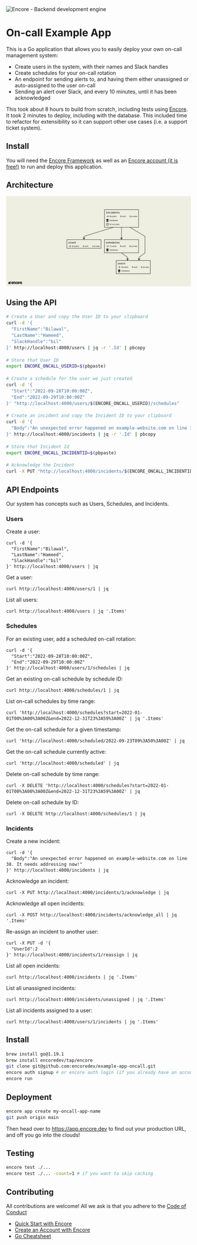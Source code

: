 <img width="200px" src="https://encore.dev/assets/branding/logo/logo.svg" alt="Encore - Backend development engine" />

# On-call Example App

This is a Go application that allows you to easily deploy your own on-call management system:
- Create users in the system, with their names and Slack handles
- Create schedules for your on-call rotation
- An endpoint for sending alerts to, and having them either unassigned or auto-assigned to the user on-call
- Sending an alert over Slack, and every 10 minutes, until it has been acknowledged

This took about 8 hours to build from scratch, including tests using [Encore](https://encore.dev). It took 2 minutes to deploy, including with the database.
This included time to refactor for extensibility so it can support other use cases (i.e. a support ticket system).

## Install

You will need the [Encore Framework](https://encore.dev/docs/install) as well as an [Encore account (it is free!)](https://encore.dev/login) to run and deploy this application.

## Architecture

![](flow.png)

## Using the API

```bash
# Create a User and copy the User ID to your clipboard
curl -d '{
  "FirstName":"Bilawal",
  "LastName":"Hameed",
  "SlackHandle":"bil"
}' http://localhost:4000/users | jq -r '.Id' | pbcopy

# Store that User ID
export ENCORE_ONCALL_USERID=$(pbpaste)

# Create a schedule for the user we just created
curl -d '{
  "Start":"2022-09-28T10:00:00Z",
  "End":"2022-09-29T10:00:00Z"
}' "http://localhost:4000/users/$(ENCORE_ONCALL_USERID)/schedules"

# Create an incident and copy the Incident ID to your clipboard
curl -d '{
  "Body":"An unexpected error happened on example-website.com on line 38. It needs addressing now!"
}' http://localhost:4000/incidents | jq -r '.Id' | pbcopy

# Store that Incident Id
export ENCORE_ONCALL_INCIDENTID=$(pbpaste)

# Acknowledge the Incident
curl -X PUT "http://localhost:4000/incidents/$(ENCORE_ONCALL_INCIDENTID)/acknowledge"
```

## API Endpoints

Our system has concepts such as Users, Schedules, and Incidents.

### Users

Create a user:

```curl
curl -d '{
  "FirstName":"Bilawal",
  "LastName":"Hameed",
  "SlackHandle":"bil"
}' http://localhost:4000/users | jq
```

Get a user:

```curl
curl http://localhost:4000/users/1 | jq
```

List all users:

```curl
curl http://localhost:4000/users | jq '.Items'
```

### Schedules

For an existing user, add a scheduled on-call rotation:

```curl
curl -d '{
  "Start":"2022-09-28T10:00:00Z",
  "End":"2022-09-29T10:00:00Z"
}' http://localhost:4000/users/1/schedules | jq
```

Get an existing on-call schedule by schedule ID:

```curl
curl http://localhost:4000/schedules/1 | jq
```

List on-call schedules by time range:

```curl
curl 'http://localhost:4000/schedules?start=2022-01-01T00%3A00%3A00Z&end=2022-12-31T23%3A59%3A00Z' | jq '.Items'
```

Get the on-call schedule for a given timestamp:

```curl
curl 'http://localhost:4000/scheduled/2022-09-23T09%3A50%3A00Z' | jq
```

Get the on-call schedule currently active:

```curl
curl 'http://localhost:4000/scheduled' | jq
```

Delete on-call schedule by time range:

```curl
curl -X DELETE 'http://localhost:4000/schedules?start=2022-01-01T00%3A00%3A00Z&end=2022-12-31T23%3A59%3A00Z' | jq
```

Delete on-call schedule by ID:

```curl
curl -X DELETE http://localhost:4000/schedules/1 | jq
```

### Incidents

Create a new incident:

```curl
curl -d '{
  "Body":"An unexpected error happened on example-website.com on line 38. It needs addressing now!"
}' http://localhost:4000/incidents | jq
```

Acknowledge an incident:

```curl
curl -X PUT http://localhost:4000/incidents/1/acknowledge | jq
```

Acknowledge all open incidents:

```curl
curl -X POST http://localhost:4000/incidents/acknowledge_all | jq '.Items'
```

Re-assign an incident to another user:

```curl
curl -X PUT -d '{
  "UserId":2
}' http://localhost:4000/incidents/1/reassign | jq
```

List all open incidents:

```curl
curl http://localhost:4000/incidents | jq '.Items'
```

List all unassigned incidents:

```curl
curl http://localhost:4000/incidents/unassigned | jq '.Items'
```

List all incidents assigned to a user:

```curl
curl http://localhost:4000/users/1/incidents | jq '.Items'
```

## Install

```bash
brew install go@1.19.1
brew install encoredev/tap/encore
git clone git@github.com:encoredev/example-app-oncall.git
encore auth signup # or encore auth login (if you already have an account)
encore run
```

## Deployment

```bash
encore app create my-oncall-app-name
git push origin main
```

Then head over to <https://app.encore.dev> to find out your production URL, and off you go into the clouds!

## Testing

```bash
encore test ./...
encore test ./... -count=1 # if you want to skip caching
```

## Contributing

All contributions are welcome! All we ask is that you adhere to the [Code of Conduct](https://github.com/encoredev/encore/blob/main/CODE_OF_CONDUCT.md)

- [Quick Start with Encore](https://encore.dev/docs/quick-start)
- [Create an Account with Encore](https://encore.dev/login)
- [Go Cheatsheet](https://encore.dev/guide/go.mod)